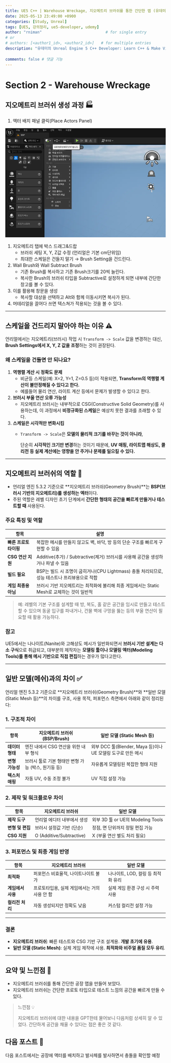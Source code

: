 ```yaml
---
title: UE5 C++ | Warehouse Wreckage, 지오메트리 브러쉬를 통한 간단한 맵 (유데미)
date: 2025-05-13 23:49:00 +0900
categories: [Study, Unreal]
tags: [UE5, 강의정리, ue5-developer, udemy]
author: "rniman"                            # for single entry
# or
# authors: [<author1_id>, <author2_id>]   # for multiple entries
description: "유데미의 Unreal Engine 5 C++ Developer: Learn C++ & Make Video Games의 Section 2 Warehouse Wreckage에 대해 정리한 세번째 포스트"

comments: false # 댓글 기능
---
```


# Section 2 - Warehouse Wreckage

## 지오메트리 브러쉬 생성 과정 🏭

1. 액터 배치 패널 클릭(Place Actors Panel)

![스크린샷 2025-05-07 193728.png](assets/img/CreateBSP.png)

1.  지오메트리 탭에 박스 드래그&드랍
    - 브러쉬 세팅 X, Y, Z값 수정 (언리얼은 기본 cm단위임)
    - 최대한 스케일은 건들지 말기 → Brush Setting을 건드린다.
2.  Wall Brush와 Wall Subtract Brush 
    - 기존 Brush를 복사하고 기존 Brush크기를 20씩 늘린다.
    - 복사한 Brush의 브러쉬 타입을 Subtractive로 설정하게 되면 내부에 간단한 창고를 볼 수 있다.
3. 이를 활용해 창문을 생성
    - 복사할 대상을 선택하고 Alt와 함께 이동시키면 복사가 된다.
4. 머테리얼을 끌어다 쓰면 텍스쳐가 적용되는 것을 볼 수 있다.

---

## 스케일을 건드리지 말아야 하는 이유 ⚠️

언리얼에서는 지오메트리(브러시) 작업 시 `Transform -> Scale` 값을 변경하는 대신, **Brush Settings에서 X, Y, Z 값을 조정**하는 것이 권장된다.

### 왜 스케일을 건들면 안 되나요?

1. **역행렬 계산 시 정확도 문제**
    - 비균등 스케일(예: X=2, Y=1, Z=0.5 등)이 적용되면, **Transform의 역행렬 계산이 불안정해질 수 있다고 한다.**
    - 예를들어 물리 연산, 라이트 계산 등에서 문제가 발생할 수 있다고 한다.
2. **브러시 부울 연산 오류 가능성**
    - 지오메트리 브러시는 내부적으로 CSG(Constructive Solid Geometry)를 사용하는데, 이 과정에서 **비정규화된 스케일**은 예상치 못한 결과를 초래할 수 있다.
3. **스케일은 시각적만 변화시킴**
    - `Transform -> Scale`은 **모델의 물리적 크기를 바꾸는 것이 아니라**,
        
        단순히 **시각적인 크기만 변경**하는 것이기 때문에, **UV 매핑, 라이트맵 해상도, 콜리전 등 실제 계산에는 영향을 안 주거나 문제를 일으킬 수 있다.**
        

---

## 지오메트리 브러쉬의 역할 📌

- 언리얼 엔진 5.3.2 기준으로 **지오메트리 브러쉬(Geometry Brush)**는 **BSP(브러시 기반의 지오메트리)를 생성하는 엑터**이다.
- 주된 역할은 레벨 디자인 초기 단계에서 **간단한 형태의 공간을 빠르게 만들거나 테스트할 때** 사용된다.

### 주요 특징 및 역할

| 항목                  | 설명                                                                                          |
| --------------------- | --------------------------------------------------------------------------------------------- |
| **빠른 프로토타이핑** | 복잡한 메시를 만들지 않고도 벽, 바닥, 방 등의 단순 구조를 빠르게 구현할 수 있음               |
| **CSG 연산 지원**     | Additive(추가) / Subtractive(제거) 브러시를 사용해 공간을 생성하거나 파낼 수 있음             |
| **빌드 필요**         | BSP는 빌드 시 조명이 굽히거나(CPU Lightmass) 충돌 처리되므로, 성능 테스트나 프리뷰용으로 적합 |
| **게임 최종용 아님**  | 브러시 기반 지오메트리는 최적화에 불리해 최종 게임에서는 Static Mesh로 교체하는 것이 일반적   |

> 예: 레벨의 기본 구조를 설계할 때 방, 복도, 홀 같은 공간을 임시로 만들고 테스트할 수 있으며 동굴 입구를 파내거나, 건물 벽에 구멍을 뚫는 등의 부울 연산이 필요할 때 활용 가능하다.
> 

### 참고

UE5에서는 나나이트(Nanite)와 고해상도 메시가 일반화되면서 **브러시 기반 설계는 다소 구식**으로 취급되고, 대부분의 제작자는 **모델링 툴이나 모델링 엑터(Modeling Tools)를 통해 메시 기반으로 직접 편집**하는 경우가 많다고한다.

---

## 일반 모델(메쉬)과의 차이 ✅

언리얼 엔진 5.3.2 기준으로 **지오메트리 브러쉬(Geometry Brush)**와 **일반 모델(Static Mesh 등)**의 차이를 구조, 사용 목적, 퍼포먼스 측면에서 아래와 같이 정리된다:

### 1. **구조적 차이**

| 항목            | 지오메트리 브러쉬 (BSP/Brush)                       | 일반 모델 (Static Mesh 등)                                   |
| --------------- | --------------------------------------------------- | ------------------------------------------------------------ |
| **데이터 형태** | 엔진 내에서 CSG 연산을 위한 내부 형식               | 외부 DCC 툴(Blender, Maya 등)이나 UE 모델링 도구로 만든 메시 |
| **변형 가능성** | 브러시 툴로 기본 형태만 변형 가능 (박스, 원기둥 등) | 자유롭게 모델링된 복잡한 형태 지원                           |
| **텍스처 매핑** | 자동 UV, 수동 조정 불가                             | UV 직접 설정 가능                                            |

### 2. **제작 및 워크플로우 차이**

| 항목             | 지오메트리 브러쉬           | 일반 모델                         |
| ---------------- | --------------------------- | --------------------------------- |
| **제작 도구**    | 언리얼 에디터 내부에서 생성 | 외부 3D 툴 or UE의 Modeling Tools |
| **변형 및 편집** | 브러시 설정값 기반 (단순)   | 정점, 면 단위까지 정밀 편집 가능  |
| **CSG 지원**     | O (Additive/Subtractive)    | X (부울 연산 별도 처리 필요)      |

### 3. **퍼포먼스 및 최종 게임 반영**

| 항목              | 지오메트리 브러쉬                             | 일반 모델                          |
| ----------------- | --------------------------------------------- | ---------------------------------- |
| **최적화**        | 퍼포먼스 비효율적, 나이트나이트 불가          | 나나이트, LOD, 컬링 등 최적화 유리 |
| **게임에서 사용** | 프로토타입용, 실제 게임에서는 거의 사용 안 함 | 실제 게임 환경 구성 시 주력 사용   |
| **컬리전 처리**   | 자동 생성되지만 정확도 낮음                   | 커스텀 컬리전 설정 가능            |

---

### 결론

- **지오메트리 브러쉬**: 빠른 테스트와 CSG 기반 구조 설계용. **개발 초기에 유용**.
- **일반 모델 (Static Mesh)**: 실제 게임 제작에 사용. **최적화와 비주얼 품질 모두 유리**.

---

## 요약 및 느낀점 📝

- 지오메트리 브러쉬를 통해 간단한 공장 맵을 만들어 보았다.
- 지오메트리 브러쉬는 간단한 프로토 타입으로 테스트 느낌의 공간을 빠르게 만들 수 있다.

> 느낀점 💡
> 
> 
> 지오메트리 브러쉬에 대한 내용을 GPT한테 물어보니 다음처럼 상세히 알 수 있었다. 간단하게 공간을 채울 수 있다는 점은 좋은 것 같다.
> 

## 다음 포스트 🧭

다음 포스트에서는 공장에 액터를 배치하고 발사체를 발사하면서 충돌을 확인할 예정
